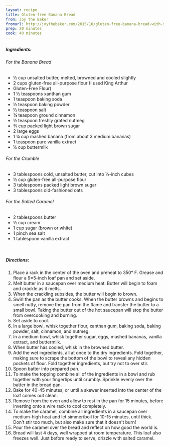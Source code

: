 ```yaml
---
layout: recipe
title: Gluten-free Banana Bread
from: Joy the Baker
fromurl: http://joythebaker.com/2015/10/gluten-free-banana-bread-with-salted-caramel/
prep: 20 minutes
cook: 40 minutes
---
```


##### Ingredients:

###### For the Banana Bread

* ½ cup unsalted butter, melted, browned and cooled slightly
* 2 cups gluten-free all-purpose flour (I used King Arthur
* Gluten-Free Flour)
* 1 ½ teaspoons xanthan gum
* 1 teaspoon baking soda
* ½ teaspoon baking powder
* ½ teaspoon salt
* ¾ teaspoon ground cinnamon
* ½ teaspoon freshly grated nutmeg
* ¾ cup packed light brown sugar
* 2 large eggs
* 1 ¼ cup mashed banana (from about 3 medium bananas)
* 1 teaspoon pure vanilla extract
* ¼ cup buttermilk

###### For the Crumble

* 3 tablespoons cold, unsalted butter, cut into ½-inch cubes
* ½ cup gluten-free all-purpose flour
* 3 tablespoons packed light brown sugar
* 3 tablespoons old-fashioned oats

###### For the Salted Caramel

* 2 tablespoons butter
* ½ cup cream
* 1 cup sugar (brown or white)
* 1 pinch sea salt
* 1 tablespoon vanilla extract

<br>

##### Directions:

1. Place a rack in the center of the oven and preheat to 350° F. Grease and flour a 9×5-inch loaf pan and set aside.
2. Melt butter in a saucepan over medium heat. Butter will begin to foam
and crackle as it melts. 
3. When the crackling subsides, the butter will
begin to brown. 
4. Swirl the pan as the butter cooks. When the butter
browns and begins to smell nutty, remove the pan from the flame and
transfer the butter to a small bowl. Taking the butter out of the hot
saucepan will stop the butter from overcooking and burning. 
5. Set aside to cool.
6. In a large bowl, whisk together flour, xanthan gum, baking soda,
baking powder, salt, cinnamon, and nutmeg.
7. In a medium bowl, whisk together sugar, eggs, mashed bananas, vanilla
extract, and buttermilk.
8. When butter has cooled, whisk in the browned butter.
9. Add the wet ingredients, all at once to the dry ingredients. Fold
together, making sure to scrape the bottom of the bowl to reveal any
hidden pockets of flour. Fold together ingredients, but try not to
over stir.
10. Spoon batter into prepared pan.
11. To make the topping combine all of the ingredients in a bowl and rub
together with your fingertips until crumbly. Sprinkle evenly over the
batter in the bread pan.
12. Bake for 40-45 minutes, or until a skewer inserted into the center of
the loaf comes out clean. 
13. Remove from the oven and allow to rest in the pan for 15 minutes, before inverting onto a wire rack to cool
completely.
14. To make the caramel, combine all ingredients in a saucepan over
medium-high heat and let simmer/boil for 10-15 minutes, until thick.
Don't stir too much, but also make sure that it doesn't burn!
15. Pour the caramel over the bread and reflect on how good the world
is.
16. Bread will last 4 days, well wrapped at room temperature. This loaf
also freezes well. Just before ready to serve, drizzle with salted
caramel.
